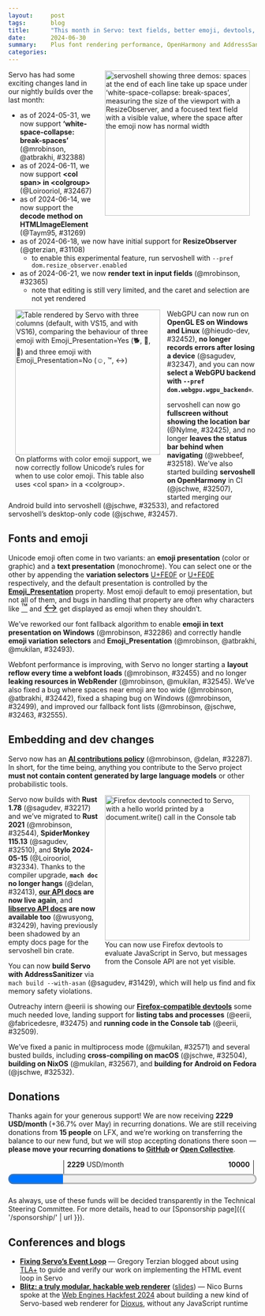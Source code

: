 ```yaml
---
layout:     post
tags:       blog
title:      "This month in Servo: text fields, better emoji, devtools, and more!"
date:       2024-06-30
summary:    Plus font rendering performance, OpenHarmony and AddressSanitizer builds, and a new AI policy.
categories:
---
```


<figure class="_figr"><a href="{{ '/img/blog/june-2024.png' | url }}"><img src="{{ '/img/blog/june-2024.png' | url }}"
    alt="servoshell showing three demos: spaces at the end of each line take up space under ‘white-space-collapse: break-spaces’, measuring the size of the viewport with a ResizeObserver, and a focused text field with a visible value, where the space after the emoji now has normal width"></a></figure>

<span class=_floatmin></span>Servo has had some exciting changes land in our nightly builds over the last month:

- as of 2024-05-31, we now support **‘white-space-collapse: break-spaces’** (@mrobinson, @atbrakhi, #32388)
- as of 2024-06-11, we now support **&lt;col span> in &lt;colgroup>** (@Loirooriol, #32467)
- as of 2024-06-14, we now support the **decode method on HTMLImageElement** (@Taym95, #31269)
- as of 2024-06-18, we now have initial support for **ResizeObserver** (@gterzian, #31108)
    - to enable this experimental feature, run servoshell with `--pref dom.resize_observer.enabled`
- as of 2024-06-21, we now **render text in input fields** (@mrobinson, #32365)
    - note that editing is still very limited, and the caret and selection are not yet rendered

<figure class="_figl"><a href="{{ '/img/blog/emoji-presentation.png' | url }}"><img src="{{ '/img/blog/emoji-presentation.png' | url }}"
    alt="Table rendered by Servo with three columns (default, with VS15, and with VS16), comparing the behaviour of three emoji with Emoji_Presentation=Yes (🐕, 🐶, 🐾) and three emoji with Emoji_Presentation=No (☺, ™, ↔)"></a>
<figcaption>On platforms with color emoji support, we now correctly follow Unicode’s rules for when to use color emoji. This table also uses &lt;col&#xA0;span> in a &lt;colgroup>.</figcaption></figure>

<span class=_floatmin></span>WebGPU can now run on **OpenGL ES on Windows and Linux** (@hieudo-dev, #32452), **no longer records errors after losing a device** (@sagudev, #32347), and you can now **select a WebGPU backend with `--pref dom.webgpu.wgpu_backend=`**.

servoshell can now go **fullscreen without showing the location bar** (@Nylme, #32425), and no longer **leaves the status bar behind when navigating** (@webbeef, #32518).
We’ve also started building **servoshell on OpenHarmony** in CI (@jschwe, #32507), started merging our Android build into servoshell (@jschwe, #32533), and refactored servoshell’s desktop-only code (@jschwe, #32457).

## Fonts and emoji

Unicode emoji often come in two variants: an **emoji presentation** (color or graphic) and a **text presentation** (monochrome).
You can select one or the other by appending the **variation selectors** [U+FE0F](https://charming.daz.cat/#FE0F) or [U+FE0E](https://charming.daz.cat/#FE0E) respectively, and the default presentation is controlled by the [**Emoji_Presentation**](https://www.unicode.org/reports/tr51/tr51-25.html#Emoji_Properties_and_Data_Files) property.
Most emoji default to emoji presentation, but not all of them, and bugs in handling that property are often why characters like [<span style=font-size:150%;line-height:1rem>™</span>](https://charming.daz.cat/#2122) and [<span style=font-size:150%;line-height:1rem>↔</span>](https://charming.daz.cat/#2194) get displayed as emoji when they shouldn’t.

We’ve reworked our font fallback algorithm to enable **emoji in text presentation on Windows** (@mrobinson, #32286) and correctly handle **emoji variation selectors** and **Emoji_Presentation** (@mrobinson, @atbrakhi, @mukilan, #32493).

Webfont performance is improving, with Servo no longer starting a **layout reflow every time a webfont loads** (@mrobinson, #32455) and no longer **leaking resources in WebRender** (@mrobinson, @mukilan, #32545).
We’ve also fixed a bug where spaces near emoji are too wide (@mrobinson, @atbrakhi, #32442), fixed a shaping bug on Windows (@mrobinson, #32499), and improved our fallback font lists (@mrobinson, @jschwe, #32463, #32555).

## Embedding and dev changes

Servo now has an [**AI contributions policy**](https://github.com/servo/servo/blob/FIXME/CONTRIBUTING.md) (@mrobinson, @delan, #32287).
In short, for the time being, anything you contribute to the Servo project **must not contain content generated by large language models** or other probabilistic tools.

<figure class="_figr"><a href="{{ '/img/blog/devtools-june-2024.png' | url }}"><img src="{{ '/img/blog/devtools-june-2024.png' | url }}"
    alt="Firefox devtools connected to Servo, with a hello world printed by a document.write() call in the Console tab"></a>
<figcaption>You can now use Firefox devtools to evaluate JavaScript in Servo, but messages from the Console API are not yet visible.</figcaption></figure>

<span class=_floatmin></span>Servo now builds with **Rust 1.78** (@sagudev, #32217) and we’ve migrated to **Rust 2021** (@mrobinson, #32544), **SpiderMonkey 115.13** (@sagudev, #32510), and **Stylo 2024-05-15** (@Loirooriol, #32334).
Thanks to the compiler upgrade, **`mach doc` no longer hangs** (@delan, #32413), **[our API docs](https://doc.servo.org) are now live again**, and **[libservo API docs](https://doc.servo.org/servo/) are now available too** (@wusyong, #32429), having previously been shadowed by an empty docs page for the servoshell bin crate.

You can now **build Servo with AddressSanitizer** via `mach build --with-asan` (@sagudev, #31429), which will help us find and fix memory safety violations.

Outreachy intern @eerii is showing our [**Firefox-compatible devtools**](https://book.servo.org/running-servoshell.html) some much needed love, landing support for **listing tabs and processes** (@eerii, @fabricedesre, #32475) and **running code in the Console tab** (@eerii, #32509).

We’ve fixed a panic in multiprocess mode (@mukilan, #32571) and several busted builds, including **cross-compiling on macOS** (@jschwe, #32504), **building on NixOS** (@mukilan, #32567), and **building for Android on Fedora** (@jschwe, #32532).

## Donations

Thanks again for your generous support!
We are now receiving **2229 USD/month** (+36.7% over May) in recurring donations.
We are still receiving donations from **15 people** on LFX, and we’re working on transferring the balance to our new fund, but we will stop accepting donations there soon — **please move your recurring donations to [GitHub](https://github.com/sponsors/servo) or [Open Collective](https://opencollective.com/servo)**.

<figure class="_fig" style="width: 100%; margin: 1em 0;"><div class="_flex" style="height: calc(1lh + 3em); flex-flow: column nowrap; text-align: left;">
    <div style="position: relative; text-align: right;">
        <div style="position: absolute; margin-left: calc(100% * 2229 / 10000); padding-left: 0.5em;"><strong>2229</strong> USD/month</div>
        <div style="position: absolute; margin-left: calc(100% * 2229 / 10000); height: calc(1lh + 1.5em); border-left: 1px solid;"></div>
        <div style="position: absolute; margin-left: calc(100% - 0.5em); height: calc(1lh + 1.5em); border-left: 1px solid;"></div>
        <div style="padding-right: 1em;"><strong>10000</strong><!-- USD/month --></div>
    </div>
    <progress value="2229" max="10000" style="transform: scale(3); transform-origin: top left; width: calc(100% / 3);"></progress>
</div></figure>

As always, use of these funds will be decided transparently in the Technical Steering Committee.
For more details, head to our [Sponsorship page]({{ '/sponsorship/' | url }}).

## Conferences and blogs

- [**Fixing Servo’s Event Loop**](https://medium.com/@polyglot_factotum/fixing-servos-event-loop-490c0fd74f8d) — Gregory Terzian blogged about using [TLA+](https://en.wikipedia.org/wiki/TLA%2B) to guide and verify our work on implementing the HTML event loop in Servo
- [**Blitz: a truly modular, hackable web renderer**](https://www.youtube.com/watch?v=QRuYyG_CmMU) ([slides](https://webengineshackfest.org/2024/slides/blitz_a_truly_modular_hackable_web_renderer_by_nico_burns.pdf)) — Nico Burns spoke at the [Web Engines Hackfest 2024](https://webengineshackfest.org/2024/) about building a new kind of Servo-based web renderer for [Dioxus](https://dioxuslabs.com), without any JavaScript runtime
<style>
    /* guaranteed minimum width for first paragraph after a float */
    ._floatmin {
        display: block;
        width: 13em;
        overflow: hidden;
    }
    ._none {
        display: none;
    }
    ._fig:not(#specificity) {
        width: 33em;
        max-width: 100%;
        margin: 1em auto;
    }
    ._fig > ._flex {
        display: flex;
    }
    ._fig table {
        text-align: initial;
    }
    ._fig figcaption._notes {
        text-align: left;
        width: max-content;
        max-width: 100%;
    }
    ._figl:not(#specificity),
    ._figr:not(#specificity) {
        margin: 0 1em 1em;
    }
    ._figl {
        float: left;
        max-width: 100%;
    }
    ._figr {
        float: right;
        max-width: 100%;
    }
    ._figl > figcaption,
    ._figr > figcaption,
    ._figl > iframe,
    ._figr > iframe,
    ._figl > video,
    ._figr > video,
    ._figl > a > img,
    ._figr > a > img {
        width: 21em;
        max-width: 100%;
    }
    ._runin {
        margin-bottom: 1em;
    }
    ._runin > p,
    ._runin > h2 {
        display: inline;
    }
    ._correction {
        max-width: 33em;
        margin: 1em auto;
        border-bottom: 1px solid;
        padding-bottom: 1em;
    }
    ._note {
        margin: 1em 1em;
        border-left: 1px solid;
        padding-left: 1em;
        opacity: 0.75;
    }
</style>

